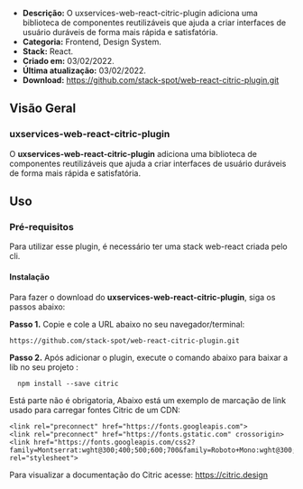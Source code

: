 - **Descrição:** O uxservices-web-react-citric-plugin adiciona uma biblioteca de componentes reutilizáveis que ajuda a criar interfaces de usuário duráveis de forma mais rápida e satisfatória.
- **Categoria:** Frontend, Design System. 
- **Stack:** React.
- **Criado em:** 03/02/2022. 
- **Última atualização:** 03/02/2022.
- **Download:** https://github.com/stack-spot/web-react-citric-plugin.git


## **Visão Geral**
### **uxservices-web-react-citric-plugin**

O **uxservices-web-react-citric-plugin** adiciona uma biblioteca de componentes reutilizáveis que ajuda a criar interfaces de usuário duráveis de forma mais rápida e satisfatória.

## **Uso**

### **Pré-requisitos**
Para utilizar esse plugin, é necessário ter uma stack web-react criada pelo cli.

#### Instalação
Para fazer o download do **uxservices-web-react-citric-plugin**, siga os passos abaixo:

**Passo 1.** Copie e cole a URL abaixo no seu navegador/terminal:
```
https://github.com/stack-spot/web-react-citric-plugin.git
```

**Passo 2.** Após adicionar o plugin, execute o comando abaixo para baixar a lib no seu projeto :

```
  npm install --save citric
```

Está parte não é obrigatoria, Abaixo está um exemplo de marcação de link usado para carregar fontes Citric de um CDN:
```
<link rel="preconnect" href="https://fonts.googleapis.com">
<link rel="preconnect" href="https://fonts.gstatic.com" crossorigin>
<link href="https://fonts.googleapis.com/css2?family=Montserrat:wght@300;400;500;600;700&family=Roboto+Mono:wght@300;400;500;600;700&family=Roboto:wght@300;400;500;700&display=swap" rel="stylesheet">
```
Para visualizar a documentação do Citric acesse: https://citric.design
